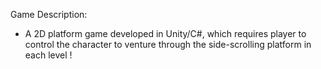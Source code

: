 Game Description: 

* A 2D platform game developed in Unity/C#, which requires player to control the character to venture through the side-scrolling platform in each level !
